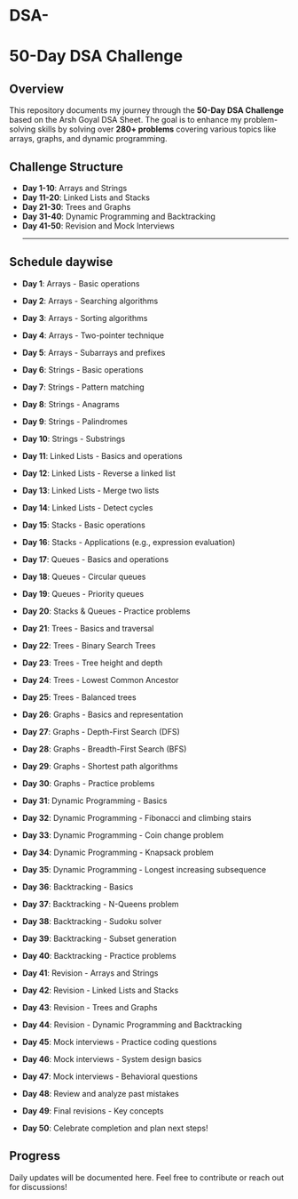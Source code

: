 # DSA-
# 50-Day DSA Challenge

## Overview
This repository documents my journey through the **50-Day DSA Challenge** based on the Arsh Goyal DSA Sheet. The goal is to enhance my problem-solving skills by solving over **280+ problems** covering various topics like arrays, graphs, and dynamic programming.

## Challenge Structure
- **Day 1-10**: Arrays and Strings
- **Day 11-20**: Linked Lists and Stacks
- **Day 21-30**: Trees and Graphs
- **Day 31-40**: Dynamic Programming and Backtracking
- **Day 41-50**: Revision and Mock Interviews
  **********************************************************


##  Schedule daywise
- **Day 1**: Arrays - Basic operations
- **Day 2**: Arrays - Searching algorithms
- **Day 3**: Arrays - Sorting algorithms
- **Day 4**: Arrays - Two-pointer technique
- **Day 5**: Arrays - Subarrays and prefixes
- **Day 6**: Strings - Basic operations
- **Day 7**: Strings - Pattern matching
- **Day 8**: Strings - Anagrams
- **Day 9**: Strings - Palindromes
- **Day 10**: Strings - Substrings

- **Day 11**: Linked Lists - Basics and operations
- **Day 12**: Linked Lists - Reverse a linked list
- **Day 13**: Linked Lists - Merge two lists
- **Day 14**: Linked Lists - Detect cycles
- **Day 15**: Stacks - Basic operations
- **Day 16**: Stacks - Applications (e.g., expression evaluation)
- **Day 17**: Queues - Basics and operations
- **Day 18**: Queues - Circular queues
- **Day 19**: Queues - Priority queues
- **Day 20**: Stacks & Queues - Practice problems

- **Day 21**: Trees - Basics and traversal
- **Day 22**: Trees - Binary Search Trees
- **Day 23**: Trees - Tree height and depth
- **Day 24**: Trees - Lowest Common Ancestor
- **Day 25**: Trees - Balanced trees
- **Day 26**: Graphs - Basics and representation
- **Day 27**: Graphs - Depth-First Search (DFS)
- **Day 28**: Graphs - Breadth-First Search (BFS)
- **Day 29**: Graphs - Shortest path algorithms
- **Day 30**: Graphs - Practice problems

- **Day 31**: Dynamic Programming - Basics
- **Day 32**: Dynamic Programming - Fibonacci and climbing stairs
- **Day 33**: Dynamic Programming - Coin change problem
- **Day 34**: Dynamic Programming - Knapsack problem
- **Day 35**: Dynamic Programming - Longest increasing subsequence
- **Day 36**: Backtracking - Basics
- **Day 37**: Backtracking - N-Queens problem
- **Day 38**: Backtracking - Sudoku solver
- **Day 39**: Backtracking - Subset generation
- **Day 40**: Backtracking - Practice problems

- **Day 41**: Revision - Arrays and Strings
- **Day 42**: Revision - Linked Lists and Stacks
- **Day 43**: Revision - Trees and Graphs
- **Day 44**: Revision - Dynamic Programming and Backtracking
- **Day 45**: Mock interviews - Practice coding questions
- **Day 46**: Mock interviews - System design basics
- **Day 47**: Mock interviews - Behavioral questions
- **Day 48**: Review and analyze past mistakes
- **Day 49**: Final revisions - Key concepts
- **Day 50**: Celebrate completion and plan next steps!


## Progress
Daily updates will be documented here. Feel free to contribute or reach out for discussions!


